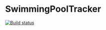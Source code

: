 # SwimmingPoolTracker
[![Build status](https://dev.azure.com/ltomczok/SwimmingPoolTracker/_apis/build/status/SwimmingPoolTracker-App)](https://dev.azure.com/ltomczok/SwimmingPoolTracker/_build/latest?definitionId=1)
